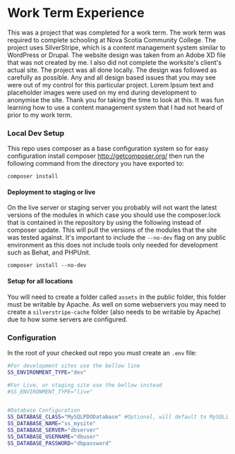 # Work Term Experience

This was a project that was completed for a work term. The work term was required to complete schooling at Nova Scotia Community College. The project uses SilverStripe, which is a content management system similar to WordPress or Drupal. The website design was taken from an Adobe XD file that was not created by me. I also did not complete the worksite's client's actual site. The project was all done locally. The design was followed as carefully as possible. Any and all design based issues that you may see were out of my control for this particular project. Lorem Ipsum text and placeholder images were used on my end during development to anonymise the site. Thank you for taking the time to look at this. It was fun learning how to use a content management system that I had not heard of prior to my work term.

### Local Dev Setup

This repo uses composer as a base configuration system so for easy configuration install composer http://getcomposer.org/ then run the following command from the directory you have exported to:

```
composer install
```

#### Deployment to staging or live

On the live server or staging server you probably will not want the latest versions of the modules in which case you should use the composer.lock that is contained in the repository by using the following instead of composer update. This will pull the versions of the modules that the site was tested against. It's important to include the `--no-dev` flag on any public environment as this does not include tools only needed for development such as Behat, and PHPUnit.

```
composer install --no-dev
```

#### Setup for all locations

You will need to create a folder called `assets` in the public folder, this folder must be writable by Apache. As well on some webservers you may need to create a `silverstripe-cache` folder (also needs to be writable by Apache) due to how some servers are configured.

### Configuration

In the root of your checked out repo you must create an `.env` file:

```bash
#For development sites use the bellow line
SS_ENVIRONMENT_TYPE="dev"

#For Live, or staging site use the bellow instead
#SS_ENVIRONMENT_TYPE="live"


#Database Configuration
SS_DATABASE_CLASS="MySQLPDODatabase" #Optional, will default to MySQLi for connecting but PDO is faster and more secure
SS_DATABASE_NAME="ss_mysite"
SS_DATABASE_SERVER="dbserver"
SS_DATABASE_USERNAME="dbuser"
SS_DATABASE_PASSWORD="dbpassword"
```
